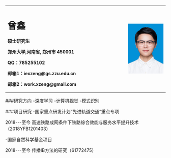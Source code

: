 <table border="0">
  <tr>
    <td width="75%">
      <h1>曾鑫</h1>
      <p><b>硕士研究生</b></p>
      <p><b>郑州大学,河南省, 郑州市 450001</b></p>
      <p><b>QQ：785255102</b></p>
      <p><b>邮箱1：iexzeng@gs.zzu.edu.cn</b></p>
      <p><b>邮箱2：work.xzeng@gmail.com</b></p>
    </td>
    <td width="25%">
      <img src="/zx.jpg" width="100%">
    </td>
  </tr>
</table>

###研究方向
-深度学习
-计算机视觉
-模式识别

###项目研究
-国家重点研发计划“先进轨道交通”重点专项

2018---至今 高速铁路成网条件下铁路综合效能与服务水平提升技术（2018YFB1201403）


-国家自然科学基金项目

2018---至今 传播IB方法的研究（61772475）
